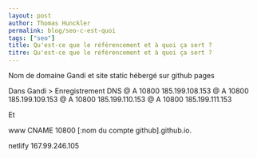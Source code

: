 ```yaml
---
layout: post
author: Thomas Hunckler
permalink: blog/seo-c-est-quoi
tags: ["seo"]
title: Qu'est-ce que le référencement et à quoi ça sert ?
titre: Qu'est-ce que le référencement et à quoi ça sert ?
---
```

Nom de domaine Gandi et site static hébergé sur github pages

Dans Gandi > Enregistrement DNS
@ A 10800 185.199.108.153
@ A 10800 185.199.109.153
@ A 10800 185.199.110.153
@ A 10800 185.199.111.153

Et

www CNAME 10800 [:nom du compte github].github.io.

netlify
167.99.246.105
